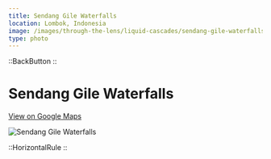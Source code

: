 ```yaml
---
title: Sendang Gile Waterfalls
location: Lombok, Indonesia
image: /images/through-the-lens/liquid-cascades/sendang-gile-waterfalls.jpg
type: photo
---
```


::BackButton
::

# Sendang Gile Waterfalls

<a href="https://www.google.com/maps/search/?api=1&query=Sendang+Gile+Waterfalls,+Lombok,+Indonesia" target="_blank" rel="noopener noreferrer">View on Google Maps</a>

![Sendang Gile Waterfalls](/images/through-the-lens/liquid-cascades/sendang-gile-waterfalls.jpg)

<div class="mb-8"></div>

::HorizontalRule
::
